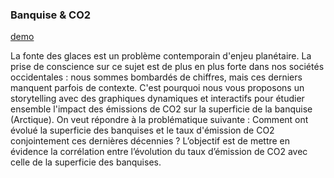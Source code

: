 
### Banquise & CO2

[demo](https://github.com/bberthaud/Dataviz_Banquise-CO2)

La fonte des glaces est un problème contemporain d'enjeu planétaire. La prise de conscience sur ce sujet est de plus en plus forte dans nos sociétés occidentales : nous sommes bombardés de chiffres, mais ces derniers manquent parfois de contexte. C'est pourquoi nous vous proposons un storytelling avec des graphiques dynamiques et interactifs pour étudier ensemble l'impact des émissions de CO2 sur la superficie de la banquise (Arctique). 
On veut répondre à la problématique suivante : Comment ont évolué la superficie des banquises et le taux d'émission de CO2 conjointement ces dernières décennies ? L’objectif est de mettre en évidence la corrélation entre l’évolution du taux d’émission de CO2 avec celle de la superficie des banquises.